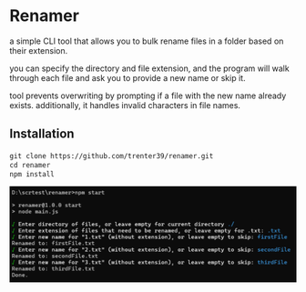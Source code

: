 # Renamer

a simple CLI tool that allows you to bulk rename files in a folder based on their extension.

you can specify the directory and file extension, and the program will walk through each file and ask you to provide a new name or skip it.

tool prevents overwriting by prompting if a file with the new name already exists. additionally, it handles invalid characters in file names.

## Installation
```
git clone https://github.com/trenter39/renamer.git
cd renamer
npm install
```

![renamer preview](https://github.com/trenter39/renamer/blob/main/preview.png)
